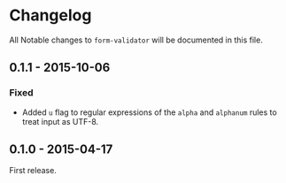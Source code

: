 # Changelog

All Notable changes to `form-validator` will be documented in this file.

## 0.1.1 - 2015-10-06
### Fixed
- Added `u` flag to regular expressions of the `alpha` and `alphanum` rules to treat input as UTF-8.

## 0.1.0 - 2015-04-17

First release.